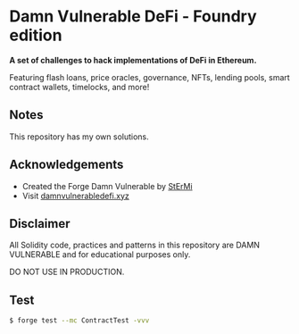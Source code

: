 # Damn Vulnerable DeFi - Foundry edition

**A set of challenges to hack implementations of DeFi in Ethereum.**

Featuring flash loans, price oracles, governance, NFTs, lending pools, smart contract wallets, timelocks, and more!

## Notes

This repository has my own solutions.

## Acknowledgements

- Created the Forge Damn Vulnerable by [StErMi](https://github.com/StErMi/forge-damn-vulnerable-defi)
- Visit [damnvulnerabledefi.xyz](https://damnvulnerabledefi.xyz)

## Disclaimer

All Solidity code, practices and patterns in this repository are DAMN VULNERABLE and for educational purposes only.

DO NOT USE IN PRODUCTION.

## Test

```bash
$ forge test --mc ContractTest -vvv
```